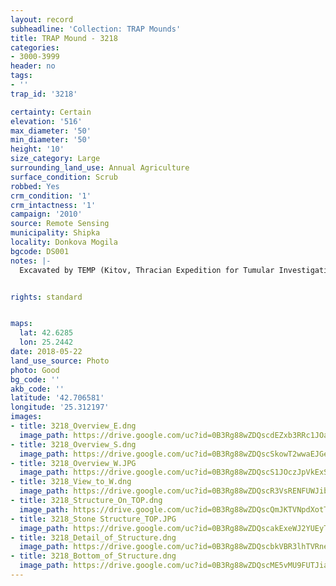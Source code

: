 ```yaml
---
layout: record
subheadline: 'Collection: TRAP Mounds'
title: TRAP Mound - 3218
categories:
- 3000-3999
header: no
tags:
- ''
trap_id: '3218'

certainty: Certain
elevation: '516'
max_diameter: '50'
min_diameter: '50'
height: '10'
size_category: Large
surrounding_land_use: Annual Agriculture
surface_condition: Scrub
robbed: Yes
crm_condition: '1'
crm_intactness: '1'
campaign: '2010'
source: Remote Sensing
municipality: Shipka
locality: Donkova Mogila
bgcode: DS001
notes: |-
  Excavated by TEMP (Kitov, Thracian Expedition for Tumular Investigations). Large stone structure on the top - temple. Pithoi found in the mound.


rights: standard


maps:
  lat: 42.6285
  lon: 25.2442
date: 2018-05-22
land_use_source: Photo
photo: Good
bg_code: ''
akb_code: ''
latitude: '42.706581'
longitude: '25.312197'
images:
- title: 3218_Overview_E.dng
  image_path: https://drive.google.com/uc?id=0B3Rg88wZDQscdEZxb3RRc1JOaFk
- title: 3218_Overview_S.dng
  image_path: https://drive.google.com/uc?id=0B3Rg88wZDQscSkowT2wwaEJGeVU
- title: 3218_Overview_W.JPG
  image_path: https://drive.google.com/uc?id=0B3Rg88wZDQscS1JOczJpVkExS0k
- title: 3218_View_to_W.dng
  image_path: https://drive.google.com/uc?id=0B3Rg88wZDQscR3VsRENFUWJib2s
- title: 3218_Structure_On_TOP.dng
  image_path: https://drive.google.com/uc?id=0B3Rg88wZDQscQmJKTVNpdXotTjA
- title: 3218_Stone Structure_TOP.JPG
  image_path: https://drive.google.com/uc?id=0B3Rg88wZDQscakExeWJ2YUEyTU0
- title: 3218_Detail_of_Structure.dng
  image_path: https://drive.google.com/uc?id=0B3Rg88wZDQscbkVBR3lhTVRneVE
- title: 3218_Bottom_of_Structure.dng
  image_path: https://drive.google.com/uc?id=0B3Rg88wZDQscME5vMU9FUTJia1U
---
```

